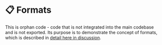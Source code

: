 # 📋 Formats

This is orphan code - code that is not integrated into the main codebase and is not exported. Its purpose is to demonstrate the concept of formats, which is described in [detail here in discussion](https://github.com/webgptorg/promptbook/discussions/36).